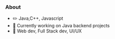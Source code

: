 ### About

<!--
**sahilsudo/sahilsudo** is a ✨ _special_ ✨ repository because its `README.md` (this file) appears on your GitHub profile.

Here are some ideas to get you started:

-->
 - :pencil2: Java,C++, Javascript
 - 🔭 Currently working on Java backend projects
 - :pushpin:  Web dev, Full Stack dev, UI/UX

